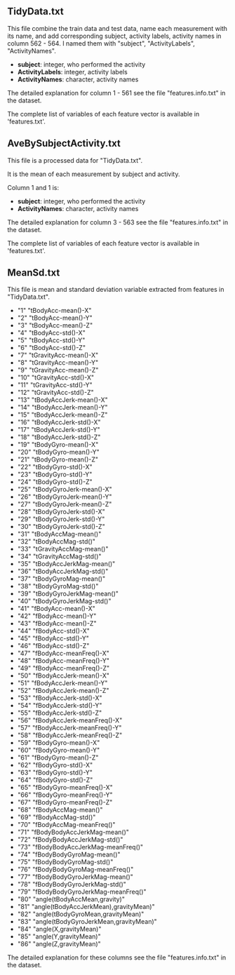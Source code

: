 ## TidyData.txt
This file combine the train data and test data, name each measurement with its name, and add corresponding subject, activity labels, activity names in column 562 - 564. I named them with "subject", "ActivityLabels", "ActivityNames".

* **subject**: integer, who performed the activity
* **ActivityLabels**: integer, activity labels
* **ActivityNames**: character, activity names

The detailed explanation for column 1 - 561 see the file "features.info.txt" in the dataset.

The complete list of variables of each feature vector is available in 'features.txt'.

## AveBySubjectActivity.txt
This file is a processed data for "TidyData.txt".

It is the mean of each measurement by subject and activity.

Column 1 and 1 is:

* **subject**: integer, who performed the activity
* **ActivityNames**: character, activity names



The detailed explanation for column 3 - 563 see the file "features.info.txt" in the dataset.

The complete list of variables of each feature vector is available in 'features.txt'.

## MeanSd.txt
This file is mean and standard deviation variable extracted from features  in "TidyData.txt".

* "1" "tBodyAcc-mean()-X"
* "2" "tBodyAcc-mean()-Y"
* "3" "tBodyAcc-mean()-Z"
* "4" "tBodyAcc-std()-X"
* "5" "tBodyAcc-std()-Y"
* "6" "tBodyAcc-std()-Z"
* "7" "tGravityAcc-mean()-X"
* "8" "tGravityAcc-mean()-Y"
* "9" "tGravityAcc-mean()-Z"
* "10" "tGravityAcc-std()-X"
* "11" "tGravityAcc-std()-Y"
* "12" "tGravityAcc-std()-Z"
* "13" "tBodyAccJerk-mean()-X"
* "14" "tBodyAccJerk-mean()-Y"
* "15" "tBodyAccJerk-mean()-Z"
* "16" "tBodyAccJerk-std()-X"
* "17" "tBodyAccJerk-std()-Y"
* "18" "tBodyAccJerk-std()-Z"
* "19" "tBodyGyro-mean()-X"
* "20" "tBodyGyro-mean()-Y"
* "21" "tBodyGyro-mean()-Z"
* "22" "tBodyGyro-std()-X"
* "23" "tBodyGyro-std()-Y"
* "24" "tBodyGyro-std()-Z"
* "25" "tBodyGyroJerk-mean()-X"
* "26" "tBodyGyroJerk-mean()-Y"
* "27" "tBodyGyroJerk-mean()-Z"
* "28" "tBodyGyroJerk-std()-X"
* "29" "tBodyGyroJerk-std()-Y"
* "30" "tBodyGyroJerk-std()-Z"
* "31" "tBodyAccMag-mean()"
* "32" "tBodyAccMag-std()"
* "33" "tGravityAccMag-mean()"
* "34" "tGravityAccMag-std()"
* "35" "tBodyAccJerkMag-mean()"
* "36" "tBodyAccJerkMag-std()"
* "37" "tBodyGyroMag-mean()"
* "38" "tBodyGyroMag-std()"
* "39" "tBodyGyroJerkMag-mean()"
* "40" "tBodyGyroJerkMag-std()"
* "41" "fBodyAcc-mean()-X"
* "42" "fBodyAcc-mean()-Y"
* "43" "fBodyAcc-mean()-Z"
* "44" "fBodyAcc-std()-X"
* "45" "fBodyAcc-std()-Y"
* "46" "fBodyAcc-std()-Z"
* "47" "fBodyAcc-meanFreq()-X"
* "48" "fBodyAcc-meanFreq()-Y"
* "49" "fBodyAcc-meanFreq()-Z"
* "50" "fBodyAccJerk-mean()-X"
* "51" "fBodyAccJerk-mean()-Y"
* "52" "fBodyAccJerk-mean()-Z"
* "53" "fBodyAccJerk-std()-X"
* "54" "fBodyAccJerk-std()-Y"
* "55" "fBodyAccJerk-std()-Z"
* "56" "fBodyAccJerk-meanFreq()-X"
* "57" "fBodyAccJerk-meanFreq()-Y"
* "58" "fBodyAccJerk-meanFreq()-Z"
* "59" "fBodyGyro-mean()-X"
* "60" "fBodyGyro-mean()-Y"
* "61" "fBodyGyro-mean()-Z"
* "62" "fBodyGyro-std()-X"
* "63" "fBodyGyro-std()-Y"
* "64" "fBodyGyro-std()-Z"
* "65" "fBodyGyro-meanFreq()-X"
* "66" "fBodyGyro-meanFreq()-Y"
* "67" "fBodyGyro-meanFreq()-Z"
* "68" "fBodyAccMag-mean()"
* "69" "fBodyAccMag-std()"
* "70" "fBodyAccMag-meanFreq()"
* "71" "fBodyBodyAccJerkMag-mean()"
* "72" "fBodyBodyAccJerkMag-std()"
* "73" "fBodyBodyAccJerkMag-meanFreq()"
* "74" "fBodyBodyGyroMag-mean()"
* "75" "fBodyBodyGyroMag-std()"
* "76" "fBodyBodyGyroMag-meanFreq()"
* "77" "fBodyBodyGyroJerkMag-mean()"
* "78" "fBodyBodyGyroJerkMag-std()"
* "79" "fBodyBodyGyroJerkMag-meanFreq()"
* "80" "angle(tBodyAccMean,gravity)"
* "81" "angle(tBodyAccJerkMean),gravityMean)"
* "82" "angle(tBodyGyroMean,gravityMean)"
* "83" "angle(tBodyGyroJerkMean,gravityMean)"
* "84" "angle(X,gravityMean)"
* "85" "angle(Y,gravityMean)"
* "86" "angle(Z,gravityMean)"

The detailed explanation for these columns see the file "features.info.txt" in the dataset.
